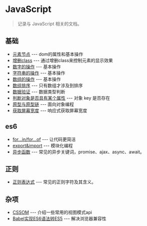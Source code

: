 # JavaScript 

> 记录与 JavaScript 相关的文档。

## 基础

- [元素节点](./base/dom.md) --- dom的属性和基本操作
- [增删class](./base/operate-class.md) --- 通过增删class来控制元素的显示效果
- [数字的操作](./base/operate-number.md) --- 基本操作
- [字符串的操作](./base/operate-string.md) --- 基本操作
- [数组的操作](./base/operate-array.md) --- 基本操作
- [数组排序](./base/sort.md) --- 只有数组才涉及到排序
- [数据验证](./base/data-verification.md) --- 数据类型判断
- [判断对象是否具有某个属性](./base/name-in-object.md) --- 对象 key 是否存在
- [原型与原型链](./base/prototype.md) --- 面向对象编程
- [获取屏幕宽度](./base/get-screen-width.md) --- 响应式获取屏幕宽度

## es6

- [for...in/for...of](./es6/function-loop.md) --- 让代码更简洁
- [export&import](./es6/export&import.md) --- 模块化编程
- [异步函数](./es6/async.md) --- 常见的异步关键词，promise、ajax、async、await。

## 正则

- [正则表达式](./regexp/base.md) --- 常见的正则字符及其含义。

## 杂项

- [CSSOM](./misc/cssom-view-module.md) --- 介绍一些常用的视图模式api
- [Babel实现ES6语法转ES5](./misc/ES6-translate-ES5.md) --- 解决浏览器兼容性

